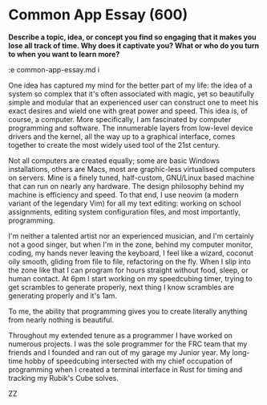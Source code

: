 # Common App Essay (600)

**Describe a topic, idea, or concept you find so engaging that it makes you lose
all track of time. Why does it captivate you? What or who do you turn to when
you want to learn more?**

:e common-app-essay.md
i

One idea has captured my mind for the better part of my life: the idea of a
system so complex that it's often associated with magic, yet so beautifully
simple and modular that an experienced user can construct one to meet his exact
desires and wield one with great power and speed. This idea is, of course, a
computer. More specifically, I am fascinated by computer programming and software. The
innumerable layers from low-level device drivers and the kernel, all the way up
to a graphical interface, comes together to create the most widely used tool of
the 21st century. 

Not all computers are created equally; some are basic Windows installations,
others are Macs, most are graphic-less virtualised computers on servers. Mine
is a finely tuned, half-custom, GNU/Linux based machine that can run on nearly
any hardware. The design philosophy behind my machine is efficiency and speed.
To that end, I use neovim (a modern variant of the legendary Vim) for all my
text editing: working on school assignments, editing system configuration
files, and most importantly, programming.

I'm neither a talented artist nor an experienced musician, and I'm certainly
not a good singer, but when I'm in the zone, behind my computer monitor,
coding, my hands never leaving the keyboard, I feel like a wizard, coconut oily
smooth, gliding from file to file, refactoring on the fly. When I slip into the
zone like that I can program for hours straight without food, sleep, or human
contact. At 6pm I start working on my speedcubing timer, trying to get scrambles to
generate properly, next thing I know scrambles are generating properly
and it's 1am.

To me, the ability that programming gives you to create literally anything from
nearly nothing is beautiful. 

Throughout my extended tenure as a programmer I have worked on numerous
projects. I was the sole programmer for the FRC team that my friends and I
founded and ran out of my garage my Junior year. My long-time hobby of
speedcubing intersected with my chief occupation of programming when I created
a terminal interface in Rust for timing and tracking my Rubik's Cube solves.

ZZ

